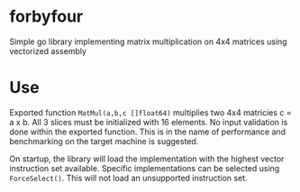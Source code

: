 # forbyfour
Simple go library implementing matrix multiplication on 4x4 matrices using vectorized assembly

# Use
Exported function `MatMul(a,b,c []float64)` multiplies two 4x4 matricies c = a x b.  All 3 slices must be initialized with 16 elements.  No input validation is done within the exported function.  This is in the name of performance and benchmarking on the target machine is suggested. 

On startup, the library will load the implementation with the highest vector instruction set available.  Specific implementations can be selected using `ForceSelect()`.  This will not load an unsupported instruction set.